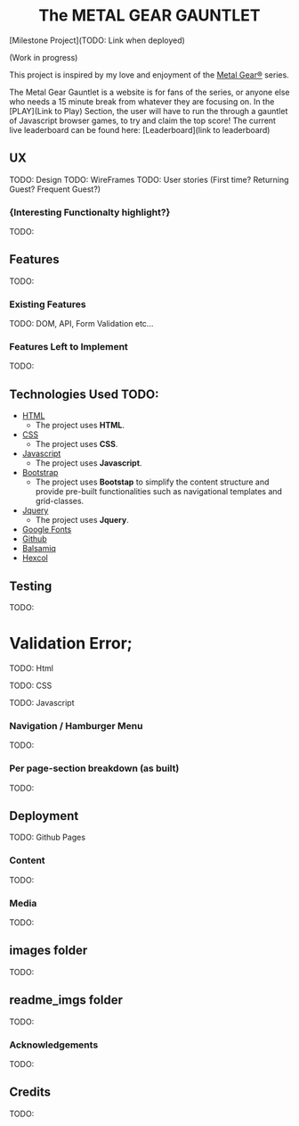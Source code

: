 <h1 align="center">The METAL GEAR GAUNTLET</h1>
[Milestone Project](TODO: Link when deployed)



(Work in progress)


This project is inspired by my love and enjoyment of the [Metal Gear®](https://en.wikipedia.org/wiki/Metal_Gear) series.

The Metal Gear Gauntlet is a website is for fans of the series, or anyone else who needs a 15 minute break from whatever they are focusing on. In the [PLAY](Link to Play) Section, the user will have to run the through a gauntlet of Javascript browser games, to try and claim the top score!
The current live leaderboard can be found here: [Leaderboard](link to leaderboard)

## UX 
TODO: Design
TODO: WireFrames
TODO: User stories (First time? Returning Guest? Frequent Guest?)


### {Interesting Functionalty highlight?}
TODO: 
## Features
TODO: 

### Existing Features
TODO: DOM, API, Form Validation etc...

### Features Left to Implement
TODO: 


## Technologies Used TODO: 
- [HTML](https://www.w3schools.com/html/)
    - The project uses **HTML**.
- [CSS](https://www.w3schools.com/)
    - The project uses **CSS**.
- [Javascript](https://www.javascript.com/)
    - The project uses **Javascript**.
- [Bootstrap](https://getbootstrap.com/)
    - The project uses **Bootstap** to simplify the content structure and provide pre-built functionalities such as navigational templates and grid-classes.
- [Jquery](https://jquery.com/)
    - The project uses **Jquery**.
- [Google Fonts]()
- [Github]()
- [Balsamiq]()
- [Hexcol](https://hexcol.com/)


## Testing
TODO: 

# Validation Error;
TODO: Html

TODO: CSS

TODO: Javascript

### Navigation / Hamburger Menu
TODO: 

### Per page-section breakdown (as built)
TODO: 

## Deployment
TODO: Github Pages

### Content
TODO: 

### Media
TODO: 

## images folder
TODO: 

## readme_imgs folder
TODO: 

### Acknowledgements
TODO: 

## Credits
TODO: 

